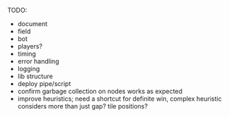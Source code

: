 
TODO:
 - document
 - field
 - bot
 - players?
 - timing
 - error handling
 - logging
 - lib structure
 - deploy pipe/script
 - confirm garbage collection on nodes works as expected
 - improve heuristics; need a shortcut for definite win, complex heuristic considers more than just gap? tile positions?
